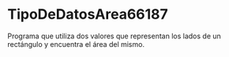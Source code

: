 # TipoDeDatosArea66187
Programa que utiliza dos valores que representan los lados de un rectángulo y encuentra el área del mismo.
